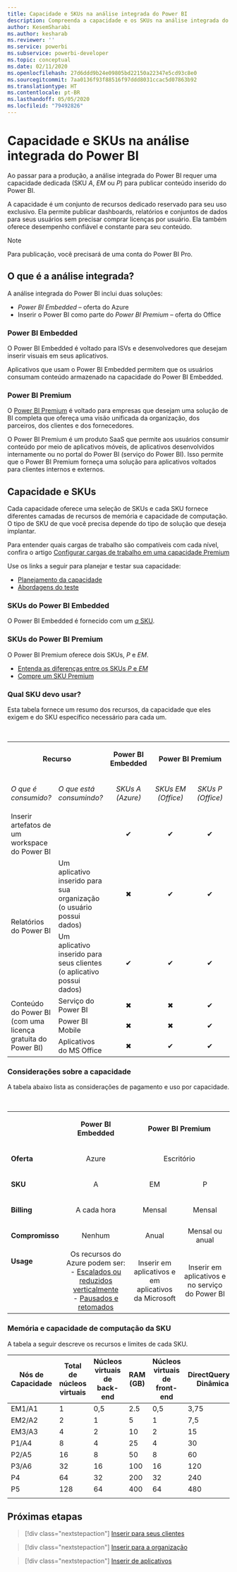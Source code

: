 ```yaml
---
title: Capacidade e SKUs na análise integrada do Power BI
description: Compreenda a capacidade e os SKUs na análise integrada do Power BI.
author: KesemSharabi
ms.author: kesharab
ms.reviewer: ''
ms.service: powerbi
ms.subservice: powerbi-developer
ms.topic: conceptual
ms.date: 02/11/2020
ms.openlocfilehash: 27d6ddd9b24e09805bd22150a22347e5cd93c8e0
ms.sourcegitcommit: 7aa0136f93f88516f97ddd8031ccac5d07863b92
ms.translationtype: HT
ms.contentlocale: pt-BR
ms.lasthandoff: 05/05/2020
ms.locfileid: "79492826"
---
```

# <a name="capacity-and-skus-in-power-bi-embedded-analytics"></a>Capacidade e SKUs na análise integrada do Power BI

Ao passar para a produção, a análise integrada do Power BI requer uma capacidade dedicada (SKU *A*, *EM* ou *P*) para publicar conteúdo inserido do Power BI.

A capacidade é um conjunto de recursos dedicado reservado para seu uso exclusivo. Ela permite publicar dashboards, relatórios e conjuntos de dados para seus usuários sem precisar comprar licenças por usuário. Ela também oferece desempenho confiável e constante para seu conteúdo.

>[!NOTE]
>Para publicação, você precisará de uma conta do Power BI Pro.

## <a name="what-is-embedded-analytics"></a>O que é a análise integrada?

A análise integrada do Power BI inclui duas soluções:
* *Power BI Embedded* – oferta do Azure
* Inserir o Power BI como parte do *Power BI Premium* – oferta do Office

### <a name="power-bi-embedded"></a>Power BI Embedded

O Power BI Embedded é voltado para ISVs e desenvolvedores que desejam inserir visuais em seus aplicativos.

Aplicativos que usam o Power BI Embedded permitem que os usuários consumam conteúdo armazenado na capacidade do Power BI Embedded.

### <a name="power-bi-premium"></a>Power BI Premium

O [Power BI Premium](../../service-premium-what-is.md) é voltado para empresas que desejam uma solução de BI completa que ofereça uma visão unificada da organização, dos parceiros, dos clientes e dos fornecedores.

O Power BI Premium é um produto SaaS que permite aos usuários consumir conteúdo por meio de aplicativos móveis, de aplicativos desenvolvidos internamente ou no portal do Power BI (serviço do Power BI). Isso permite que o Power BI Premium forneça uma solução para aplicativos voltados para clientes internos e externos.

## <a name="capacity-and-skus"></a>Capacidade e SKUs

Cada capacidade oferece uma seleção de SKUs e cada SKU fornece diferentes camadas de recursos de memória e capacidade de computação. O tipo de SKU de que você precisa depende do tipo de solução que deseja implantar.

Para entender quais cargas de trabalho são compatíveis com cada nível, confira o artigo [Configurar cargas de trabalho em uma capacidade Premium](../../service-admin-premium-workloads.md)

Use os links a seguir para planejar e testar sua capacidade:
* [Planejamento da capacidade](embedded-capacity-planning.md)
* [Abordagens do teste](../../service-premium-capacity-optimize.md#testing-approaches)

### <a name="power-bi-embedded-skus"></a>SKUs do Power BI Embedded

O Power BI Embedded é fornecido com um [*a* SKU](../../service-admin-premium-purchase.md#purchase-a-skus-for-testing-and-other-scenarios).

### <a name="power-bi-premium-skus"></a>SKUs do Power BI Premium

O Power BI Premium oferece dois SKUs, *P* e *EM*.
* [Entenda as diferenças entre os SKUs *P* e *EM*](../../service-premium-what-is.md#subscriptions-and-licensing)
* [Compre um SKU Premium](../../service-admin-premium-purchase.md)

### <a name="which-sku-should-i-use"></a>Qual SKU devo usar?

Esta tabela fornece um resumo dos recursos, da capacidade que eles exigem e do SKU específico necessário para cada um. 

</br>
<table>
<col width="20%">
<col width="20%">
<col width="20%">
<col width="20%">
<col width="20%">
<tbody>
<tr>
<td style="text-align: center"; colspan="2"><p><b>Recurso</b></p></td>
<td style="text-align: center">
<p><b>Power BI Embedded</b></p>
</td>
<td style="text-align: center"; colspan="2">
<p><b>Power BI Premium</b></p>
</td>
</tr>
<tr>
<td><p><em>O que é consumido?</em><p></td>
<td><p><em>O que está consumindo?</em><p></td>
<td style="text-align: center"><p><em>SKUs A</br>(Azure)</em></p></td>
<td style="text-align: center"><p><em>SKUs EM</br>(Office)</em></p></td>
<td style="text-align: center"><p><em>SKUs P</br>(Office)</em></p></td>
</tr>
<tr>
<td>Inserir artefatos de um workspace do Power BI</td>
<td>
</td>
<td style="text-align: center">✔</td>
<td style="text-align: center">✔</td>
<td style="text-align: center">✔</td>
</tr>
<tr>
<td rowspan="2">Relatórios do Power BI</td>
<td>Um aplicativo inserido para sua organização</br>(o usuário possui dados)</td>
<td style="text-align: center">✖</td>
<td style="text-align: center">✔</td>
<td style="text-align: center">✔</td>
</tr>
<tr>
<td>Um aplicativo inserido para seus clientes</br>(o aplicativo possui dados)</td>
<td style="text-align: center">✔</td>
<td style="text-align: center">✔</td>
<td style="text-align: center">✔</td>
</tr>
<tr>
<td rowspan="3">Conteúdo do Power BI<br>(com uma licença gratuita do Power BI)</td>
<td>Serviço do Power BI</td>
<td style="text-align: center">✖</td>
<td style="text-align: center">✖</td>
<td style="text-align: center">✔</td>
</tr>
<tr>
<td>Power BI Mobile</td>
<td style="text-align: center">✖</td>
<td style="text-align: center">✖</td>
<td style="text-align: center">✔</td>
</tr>
<tr>
<td>Aplicativos do MS Office</td>
<td style="text-align: center">✖</td>
<td style="text-align: center">✔</td>
<td style="text-align: center">✔</td>
</tr>
</tbody>
</table>

### <a name="capacity-considerations"></a>Considerações sobre a capacidade

A tabela abaixo lista as considerações de pagamento e uso por capacidade.

</br>
<table>
<tbody>
<tr>
<td></td>
<td style="text-align: center;"><p><strong>Power BI Embedded</strong></p></td>
<td style="text-align: center;" colspan="2"><p><strong>Power BI Premium</strong></p></td>
</tr>
<tr>
<td><p><strong>Oferta</strong></p></td>
<td style="text-align: center;"><p>Azure</p></td>
<td style="text-align: center;" colspan="2"><p>Escritório</p></td>
</tr>
<tr>
<td><p><strong>SKU</strong></p></td>
<td style="text-align: center;"><p>A</p></td>
<td style="text-align: center;"><p>EM</p></td>
<td style="text-align: center;"><p>P</p></td>
</tr>
<tr>
<td><p><strong>Billing</strong></td>
<td style="text-align: center;">A cada hora</td>
<td style="text-align: center;">Mensal</td>
<td style="text-align: center;">Mensal</td>
</tr>
<tr>
<td><p><strong>Compromisso</strong></td>
<td style="text-align: center;">Nenhum</td>
<td style="text-align: center;">Anual</td>
<td style="text-align: center;">Mensal ou anual</td>
</tr>
<tr>
<td valign="top"><p><strong>Usage</strong></td>
<td style="text-align: center;">Os recursos do Azure podem ser:</br>- <a href="azure-pbie-scale-capacity.md">Escalados ou reduzidos verticalmente</a></br>- <a href="azure-pbie-pause-start.md">Pausados e retomados</a>
</td>
<td style="text-align: center;">Inserir em aplicativos e em</br> aplicativos da Microsoft</td>
<td style="text-align: center;">Inserir em aplicativos e</br> no serviço do Power BI</td>
</tr>
</tbody>
</table>

### <a name="sku-memory-and-computing-power"></a>Memória e capacidade de computação da SKU

A tabela a seguir descreve os recursos e limites de cada SKU.

| Nós de Capacidade | Total de núcleos virtuais | Núcleos virtuais de back-end | RAM (GB) | Núcleos virtuais de front-end | DirectQuery/Conexão Dinâmica (por s) | Paralelismo de atualização de modelo |
| --- | --- | --- | --- | --- | --- | --- |
| EM1/A1 | 1 | 0,5 | 2.5 | 0,5 | 3,75 | 1 |
| EM2/A2 | 2 | 1 | 5 | 1 | 7,5 | 2 |
| EM3/A3 | 4 | 2 | 10 | 2 | 15 | 3 |
| P1/A4 | 8 | 4 | 25 | 4 | 30 | 6 |
| P2/A5 | 16 | 8 | 50 | 8 | 60 | 12 |
| P3/A6 | 32 | 16 | 100 | 16 | 120 | 24 |
| P4 | 64 | 32 | 200 | 32 | 240 | 48 |
| P5 | 128 | 64 | 400 | 64 | 480 | 96 |
| | | | | | | |

## <a name="next-steps"></a>Próximas etapas

> [!div class="nextstepaction"]
>[Inserir para seus clientes](embed-sample-for-customers.md)

> [!div class="nextstepaction"]
>[Inserir para a organização](embed-sample-for-your-organization.md)

> [!div class="nextstepaction"]
> [Inserir de aplicativos](embed-from-apps.md)